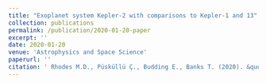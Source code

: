 ```yaml
---
title: "Exoplanet system Kepler-2 with comparisons to Kepler-1 and 13"
collection: publications
permalink: /publication/2020-01-20-paper
excerpt: ''
date: 2020-01-20
venue: 'Astrophysics and Space Science'
paperurl: ''
citation: ' Rhodes M.D., Püsküllü Ç., Budding E., Banks T. (2020). &quot;Exoplanet system Kepler-2 with comparisons to Kepler-1 and 13 &quot; <i>ApSS</i>. 365(5).'
---
```


<!-- This paper is about the number 1. The number 2 is left for future work.
[Download paper here](http://academicpages.github.io/files/paper1.pdf)
Recommended citation: Your Name, You. (2009). "Paper Title Number 1." <i>Journal 1</i>. 1(1).
-->
